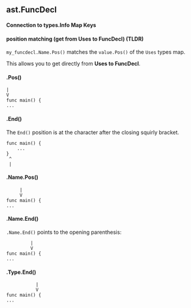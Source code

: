 ## ast.FuncDecl

#### Connection to types.Info Map Keys

#### position matching (get from Uses to FuncDecl) (TLDR)

`my_funcdecl.Name.Pos()` matches the `value.Pos()` of the `Uses` types map.

This allows you to get directly from **Uses to FuncDecl**.

#### .Pos()

```
|
V
func main() {
...
```

#### .End()

The `End()` position is at the character after the closing squirly bracket.

```
func main() {
    ...
}
 ^
 |
```

#### .Name.Pos()


```
     |
     V
func main() {
...
```

#### .Name.End()

`.Name.End()` points to the opening parenthesis:
```
         |
         V
func main() {
...
```

#### .Type.End()

```
           |
           V
func main() {
...
```
